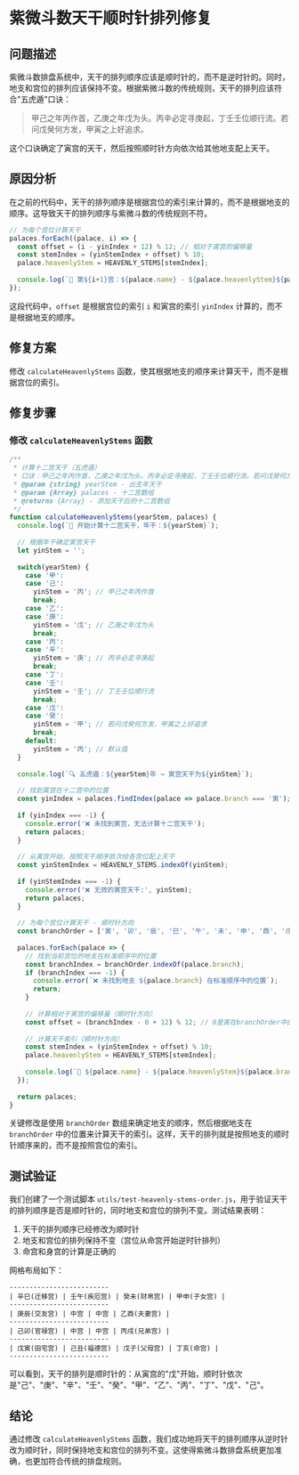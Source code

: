 # 紫微斗数天干顺时针排列修复

## 问题描述

紫微斗数排盘系统中，天干的排列顺序应该是顺时针的，而不是逆时针的。同时，地支和宫位的排列应该保持不变。根据紫微斗数的传统规则，天干的排列应该符合"五虎遁"口诀：

> 甲己之年丙作首，乙庚之年戊为头。丙辛必定寻庚起，丁壬壬位顺行流。若问戊癸何方发，甲寅之上好追求。

这个口诀确定了寅宫的天干，然后按照顺时针方向依次给其他地支配上天干。

## 原因分析

在之前的代码中，天干的排列顺序是根据宫位的索引来计算的，而不是根据地支的顺序。这导致天干的排列顺序与紫微斗数的传统规则不符。

```javascript
// 为每个宫位计算天干
palaces.forEach((palace, i) => {
  const offset = (i - yinIndex + 12) % 12; // 相对于寅宫的偏移量
  const stemIndex = (yinStemIndex + offset) % 10;
  palace.heavenlyStem = HEAVENLY_STEMS[stemIndex];
  
  console.log(`📍 第${i+1}宫：${palace.name} - ${palace.heavenlyStem}${palace.branch}`);
});
```

这段代码中，`offset` 是根据宫位的索引 `i` 和寅宫的索引 `yinIndex` 计算的，而不是根据地支的顺序。

## 修复方案

修改 `calculateHeavenlyStems` 函数，使其根据地支的顺序来计算天干，而不是根据宫位的索引。

## 修复步骤

### 修改 `calculateHeavenlyStems` 函数

```javascript
/**
 * 计算十二宫天干（五虎遁）
 * 口诀：甲己之年丙作首，乙庚之年戊为头。丙辛必定寻庚起，丁壬壬位顺行流。若问戊癸何方发，甲寅之上好追求。
 * @param {string} yearStem - 出生年天干
 * @param {Array} palaces - 十二宫数组
 * @returns {Array} - 添加天干后的十二宫数组
 */
function calculateHeavenlyStems(yearStem, palaces) {
  console.log(`🔢 开始计算十二宫天干，年干：${yearStem}`);
  
  // 根据年干确定寅宫天干
  let yinStem = '';
  
  switch(yearStem) {
    case '甲':
    case '己':
      yinStem = '丙'; // 甲己之年丙作首
      break;
    case '乙':
    case '庚':
      yinStem = '戊'; // 乙庚之年戊为头
      break;
    case '丙':
    case '辛':
      yinStem = '庚'; // 丙辛必定寻庚起
      break;
    case '丁':
    case '壬':
      yinStem = '壬'; // 丁壬壬位顺行流
      break;
    case '戊':
    case '癸':
      yinStem = '甲'; // 若问戊癸何方发，甲寅之上好追求
      break;
    default:
      yinStem = '丙'; // 默认值
  }
  
  console.log(`🔍 五虎遁：${yearStem}年 → 寅宫天干为${yinStem}`);
  
  // 找到寅宫在十二宫中的位置
  const yinIndex = palaces.findIndex(palace => palace.branch === '寅');
  
  if (yinIndex === -1) {
    console.error('❌ 未找到寅宫，无法计算十二宫天干');
    return palaces;
  }
  
  // 从寅宫开始，按照天干顺序依次给各宫位配上天干
  const yinStemIndex = HEAVENLY_STEMS.indexOf(yinStem);
  
  if (yinStemIndex === -1) {
    console.error('❌ 无效的寅宫天干:', yinStem);
    return palaces;
  }
  
  // 为每个宫位计算天干 - 顺时针方向
  const branchOrder = ['寅', '卯', '辰', '巳', '午', '未', '申', '酉', '戌', '亥', '子', '丑'];
  
  palaces.forEach(palace => {
    // 找到当前宫位的地支在标准顺序中的位置
    const branchIndex = branchOrder.indexOf(palace.branch);
    if (branchIndex === -1) {
      console.error(`❌ 未找到地支 ${palace.branch} 在标准顺序中的位置`);
      return;
    }
    
    // 计算相对于寅宫的偏移量（顺时针方向）
    const offset = (branchIndex - 0 + 12) % 12; // 0是寅在branchOrder中的索引
    
    // 计算天干索引（顺时针方向）
    const stemIndex = (yinStemIndex + offset) % 10;
    palace.heavenlyStem = HEAVENLY_STEMS[stemIndex];
    
    console.log(`📍 ${palace.name} - ${palace.heavenlyStem}${palace.branch}`);
  });
  
  return palaces;
}
```

关键修改是使用 `branchOrder` 数组来确定地支的顺序，然后根据地支在 `branchOrder` 中的位置来计算天干的索引。这样，天干的排列就是按照地支的顺时针顺序来的，而不是按照宫位的索引。

## 测试验证

我们创建了一个测试脚本 `utils/test-heavenly-stems-order.js`，用于验证天干的排列顺序是否是顺时针的，同时地支和宫位的排列不变。测试结果表明：

1. 天干的排列顺序已经修改为顺时针
2. 地支和宫位的排列保持不变（宫位从命宫开始逆时针排列）
3. 命宫和身宫的计算是正确的

网格布局如下：

```
-------------------------
| 辛巳(迁移宫) | 壬午(疾厄宫) | 癸未(财帛宫) | 甲申(子女宫) | 
-------------------------
| 庚辰(交友宫) | 中宫 | 中宫 | 乙酉(夫妻宫) | 
-------------------------
| 己卯(官禄宫) | 中宫 | 中宫 | 丙戌(兄弟宫) | 
-------------------------
| 戊寅(田宅宫) | 己丑(福德宫) | 戊子(父母宫) | 丁亥(命宫) | 
-------------------------
```

可以看到，天干的排列是顺时针的：从寅宫的"戊"开始，顺时针依次是"己"、"庚"、"辛"、"壬"、"癸"、"甲"、"乙"、"丙"、"丁"、"戊"、"己"。

## 结论

通过修改 `calculateHeavenlyStems` 函数，我们成功地将天干的排列顺序从逆时针改为顺时针，同时保持地支和宫位的排列不变。这使得紫微斗数排盘系统更加准确，也更加符合传统的排盘规则。 